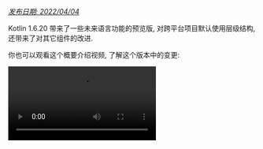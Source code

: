 [//]: # (title: Kotlin 1.6.20 版中的新功能)

_[发布日期: 2022/04/04](releases.md#release-details)_

Kotlin 1.6.20 带来了一些未来语言功能的预览版, 对跨平台项目默认使用层级结构, 还带来了对其它组件的改进.

你也可以观看这个概要介绍视频, 了解这个版本中的变更:

<video src="https://www.youtube.com/v/8F19ds109-o" title="Kotlin 1.6.20 版中的新功能"/>

## 语言功能

在 Kotlin 1.6.20 中, 你可以试用 2 个新的语言功能:

* [Kotlin/JVM 平台的上下文接受者(Context Receiver) 功能原型](#prototype-of-context-receivers-for-kotlin-jvm)
* [明确非 null 类型](#definitely-non-nullable-types)

### Kotlin/JVM 平台的上下文接受者(Context Receiver) 功能原型 {id="prototype-of-context-receivers-for-kotlin-jvm"}

> 这是一个仅限 Kotlin/JVM 平台使用的功能原型.
> 启用 `-Xcontext-receivers` 选项后, 编译器将会产生预发布的二进制文件, 不能用于产品代码中.
> 请只在你的玩具项目中使用上下文接受者功能.
> 希望你能通过我们的 [问题追踪系统](https://youtrack.jetbrains.com/issues/KT) 提供你的反馈意见.
>
{style="warning"}

在 Kotlin 1.6.20 中, 你的接受者可以不限于只有一个. 如果你需要更多接受者, 你可以让函数, 属性, 和类依赖于上下文 (或者叫做 _与上下文相关_)
方法是向它们的声明添加上下文接受者.
一个与上下文相关的声明会:

* 它要求所有声明的上下文接受者, 都作为隐含的接受者出现在调用者的作用范围内.
* 它将声明的上下文接受者代入函数体的作用范围内, 成为隐含的接受者.

```kotlin
interface LoggingContext {
    val log: Logger // 这个上下文提供一个 logger 的引用
}

context(LoggingContext)
fun startBusinessOperation() {
    // 你可以访问 log 属性, 因为 LoggingContext 是一个隐含的接受者
    log.info("Operation has started")
}

fun test(loggingContext: LoggingContext) {
    with(loggingContext) {
        // 你需要在这个作用范围内存在一个 LoggingContext, 作为隐含的接受者
        // 然后才能调用 startBusinessOperation()
        startBusinessOperation()
    }
}
```

要在你的项目中启用上下文接受者功能, 请使用 `-Xcontext-receivers` 编译器选项.
关于这个功能的详细描述, 以及它的语法, 请参见 [KEEP](https://github.com/Kotlin/KEEP/blob/master/proposals/context-receivers.md#detailed-design).

请注意, 目前的实现只是一个原型:

* 启用 `-Xcontext-receivers` 后, 编译器将会产生预发布的二进制文件, 不能用于产品代码中.
* 目前 IDE 对上下文接受者功能只有极少的支持

请在你的玩具项目中试用这个功能, 在 [这个 YouTrack issue](https://youtrack.jetbrains.com/issue/KT-42435) 中并向我们反馈你的想法和体验.
如果你遇到任何问题, 请 [提交新的 issue](https://kotl.in/issue).

### 明确非 null 类型 {id="definitely-non-nullable-types"}

> 明确非 null 类型目前是 [Beta 版](components-stability.md).
> 已经接近稳定, 但未来可能会需要一些迁移步骤.
> 我们会尽力减少你需要进行的变更.
>
{style="warning"}

为了在扩展泛型的 Java 类和接口时提供更好的互操作性, Kotlin 1.6.20 允许你使用新的语法 `T & Any`, 将一个泛型类型参数标记为在使用端明确非 null.
这个语法来自 [交叉类型(Intersection Types)](https://en.wikipedia.org/wiki/Intersection_type) 的标记形式,
并且现在 `&` 左侧必须是上界可为 null 的类型参数, 右侧必须是非 null 的 `Any`:

```kotlin
fun <T> elvisLike(x: T, y: T & Any): T & Any = x ?: y

fun main() {
    // OK
    elvisLike<String>("", "").length
    // 错误: 'null' 不能作为一个非 null 类型的值
    elvisLike<String>("", null).length

    // OK
    elvisLike<String?>(null, "").length
    // 错误: 'null' 不能作为一个非 null 类型的值
    elvisLike<String?>(null, null).length
}
```
{validate="false"}

请将语言版本设置为 `1.7`, 来启用这个功能:

<tabs group="build-script">
<tab title="Kotlin" group-key="kotlin">

```kotlin
kotlin {
    sourceSets.all {
        languageSettings.apply {
            languageVersion = "1.7"
        }
    }
}
```

</tab>
<tab title="Groovy" group-key="groovy">

```groovy
kotlin {
    sourceSets.all {
        languageSettings {
            languageVersion = '1.7'
        }
    }
}
```

</tab>
</tabs>

关于明确非 null 类型, 详情请参见
[KEEP](https://github.com/Kotlin/KEEP/blob/master/proposals/definitely-non-nullable-types.md).

## Kotlin/JVM

Kotlin 1.6.20 引入了以下变更:

* JVM 接口中默认方法的兼容性改进 : [用于接口的新的 `@JvmDefaultWithCompatibility` 注解](#new-jvmdefaultwithcompatibility-annotation-for-interfaces)
  以及 [`-Xjvm-default` 模式中的兼容性变更](#compatibility-changes-in-the-xjvm-default-modes)
* [在 JVM 后端中支持单个模块的并行编译](#support-for-parallel-compilation-of-a-single-module-in-the-jvm-backend)
* [支持对函数式接口构造器的可调用引用](#support-for-callable-references-to-functional-interface-constructors)

### 用于接口的新的 @JvmDefaultWithCompatibility 注解 {id="new-jvmdefaultwithcompatibility-annotation-for-interfaces"}

Kotlin 1.6.20 引入了新的注解 [`@JvmDefaultWithCompatibility`](https://kotlinlang.org/api/latest/jvm/stdlib/kotlin.jvm/-jvm-default-with-compatibility/):
这个注解和 `-Xjvm-default=all` 编译器选项一起使用,
可以为任何 Kotlin 接口中的任何非抽象成员, [在 JVM 接口中创建默认方法](java-to-kotlin-interop.md#default-methods-in-interfaces).

如果已经存在客户代码使用你 Kotlin 接口, 但 Kotlin 接口没有使用 `-Xjvm-default=all` 选项编译,
那么这些客户代码可能与使用这个选项编译后的代码二进制不兼容.
在 Kotlin 1.6.20 之前, 要避免这个兼容性问题,
[推荐的方案](https://blog.jetbrains.com/kotlin/2020/07/kotlin-1-4-m3-generating-default-methods-in-interfaces/#JvmDefaultWithoutCompatibility)
是使用 `-Xjvm-default=all-compatibility` 模式, 并对不需要这种兼容性的接口使用 `@JvmDefaultWithoutCompatibility` 注解.

这个方案存在一些问题:

* 添加新接口时, 你很容易忘记添加注解.
* 在非公开部分中, 通常会存在比公开 API 更多的接口, 因此你不得不在你代码中的很多地方添加这个注解.

现在, 你可以使用 `-Xjvm-default=all` 模式, 并使用 `@JvmDefaultWithCompatibility` 注解标注接口.
这样你就可以向公开 API 中的所有接口一次性添加这个注解, 而且不需要对新的非公开代码使用任何注解.

关于这个新注解, 请在 [这个 YouTrack ticket](https://youtrack.jetbrains.com/issue/KT-48217) 中留下你的反馈意见.

### -Xjvm-default 模式中的兼容性变更 {id="compatibility-changes-in-the-xjvm-default-modes"}

Kotlin 1.6.20 添加了选项, 对使用 `-Xjvm-default=all` 或 `-Xjvm-default=all-compatibility` 模式编译的模块,
可以使用默认模式(`-Xjvm-default=disable` 编译器选项)编译模块.
以前, 如果所有模块都使用 `-Xjvm-default=all` 或 `-Xjvm-default=all-compatibility` 模式, 编译也会成功.
你可以在这个 [YouTrack issue](https://youtrack.jetbrains.com/issue/KT-47000) 中留下你的反馈意见.

Kotlin 1.6.20 废弃了编译器选项 `-Xjvm-default` 的 `compatibility` 和 `enable` 模式.
在其它模式的描述中关于兼容性的部分也有变更, 但整体逻辑是没有变化.
详情请参见 [更新后的描述](java-to-kotlin-interop.md#compatibility-modes-for-default-methods).

关于与 Java 互操作时的默认方法, 详情请参见 [与 Java 互操作文档](java-to-kotlin-interop.md#default-methods-in-interfaces),
以及 [这篇 blog](https://blog.jetbrains.com/kotlin/2020/07/kotlin-1-4-m3-generating-default-methods-in-interfaces/).

### 在 JVM 后端中支持单个模块的并行编译 {id="support-for-parallel-compilation-of-a-single-module-in-the-jvm-backend"}

> 在 JVM 后端中支持单个模块的并行编译, 是 [实验性功能](components-stability.md).
> 它随时有可能变更或被删除.
> 需要使用者同意(Opt-in) (详情见下文), 而且你应该只为评估目的来使用这个功能.
> 希望你能通过我们的 [问题追踪系统](https://youtrack.jetbrains.com/issue/KT-46085) 提供你的反馈意见.
>
{style="warning"}

我们还在继续 [改善新的 JVM IR 后端的编译时间](https://youtrack.jetbrains.com/issue/KT-46768).
在 Kotlin 1.6.20 中, 我们添加了实验性的 JVM IR 后端模式, 并行的编译一个模块中的所有文件.
并行编译可以减少总的编译时间高达 15%.

要启用实验性的并行后端模式, 请使用 [编译器选项](compiler-reference.md#compiler-options) `-Xbackend-threads`.
对这个选项可以使用以下参数:

* `N` 是你想要使用的线程数量. 这个值不要大于你的 CPU 核数; 否则, 线程间的上下文切换会导致并行编译不会发生更多效果
* `0` 对每个 CPU 核, 使用单独的线程

[Gradle](gradle.md) 可以并行运行 task, 但如果从 Gradle 的观点来看, 一个项目(或一个项目的主要部分)只是一个很大的 task,
那么这种类型的并行带来的帮助不大.
如果你有非常大的单一模块, 请使用并行编译来提高编译速度.
如果你的项目包含很多小模块, 并且由 Gradle 并行的构建, 添加另一层的并行, 可能由于上下文切换反而导致性能损失.

> 并行编译存在一些条件:
> * 它不能与 [kapt](kapt.md) 一起工作, 因为 kapt 会禁用 IR 后端
> * 它的设计要求更多的 JVM heap 内存. heap 内存大小正比于线程数量
>
{style="note"}


### 支持对函数式接口构造器的可调用引用 {id="support-for-callable-references-to-functional-interface-constructors"}

> 支持对函数式接口构造器的可调用引用, 是 [实验性功能](components-stability.md).
> 它随时有可能变更或被删除.
> 需要使用者同意(Opt-in) (详情见下文), 而且你应该只为评估目的来使用这个功能.
> 希望你能通过我们的 [问题追踪系统](https://youtrack.jetbrains.com/issue/KT-47939) 提供你的反馈意见.
>
{style="warning"}

支持对函数式接口构造器的 [可调用引用](reflection.md#callable-references),
增加了一种源代码兼容的方式, 来将带构造器函数的接口迁移到 [函数式接口](fun-interfaces.md).

我们来看看以下代码:

```kotlin
interface Printer {
    fun print()
}

fun Printer(block: () -> Unit): Printer = object : Printer { override fun print() = block() }
```

有了对函数式接口构造器可调用引用, 这个代码可以替换为简单的函数式接口声明:

```kotlin
fun interface Printer {
    fun print()
}
```

它的构造器会隐含的创建, 任何使用 `::Printer` 函数引用的代码都可以正确编译.
比如:

```kotlin
documentsStorage.addPrinter(::Printer)
```
{validate="false"}

为了保持二进制兼容性, 可以对旧的函数 `Printer` 标注
[`@Deprecated`](https://kotlinlang.org/api/latest/jvm/stdlib/kotlin/-deprecated/)
注解, 废弃级别设置为 `DeprecationLevel.HIDDEN`:

```kotlin
@Deprecated(message = "Your message about the deprecation", level = DeprecationLevel.HIDDEN)
fun Printer(...) {...}
```
{validate="false"}

请使用编译器选项 `-XXLanguage:+KotlinFunInterfaceConstructorReference` 来启用这个功能.

## Kotlin/Native

Kotlin/Native 1.6.20 继续更新了它的新组件. 我们进一步改善了 Kotlin 在各个平台的体验一致性:

* [新内存管理器的更新](#an-update-on-the-new-memory-manager)
* [新内存管理器中内存清理阶段的并发实现](#concurrent-implementation-for-the-sweep-phase-in-new-memory-manager)
* [注解类的实例化](#instantiation-of-annotation-classes)
* [与 Swift async/await 的交互: 返回 Swift 的 Void 类型, 而不是 KotlinUnit 类型](#interop-with-swift-async-await-returning-void-instead-of-kotlinunit)
* [使用 libbacktrace 的更好的栈追踪信息(Stack Trace)](#better-stack-traces-with-libbacktrace)
* [支持独立的 Android 可执行文件](#support-for-standalone-android-executables)
* [性能改进](#performance-improvements)
* [cinterop 模块导入时的错误处理改进](#improved-error-handling-during-cinterop-modules-import)
* [支持 Xcode 13 库](#support-for-xcode-13-libraries)

### 新内存管理器的更新 {id="an-update-on-the-new-memory-manager"}

> 新的 Kotlin/Native 内存管理器处于 [Alpha](components-stability.md) 阶段.
> 未来它可能发生不兼容的变更, 并需要手动迁移.
> 希望你能通过我们的 [问题追踪系统](https://youtrack.jetbrains.com/issue/KT-48525) 提供你的反馈意见.
>
{style="note"}

在 Kotlin 1.6.20 中, 你可以试用新的 Kotlin/Native 内存管理器的 Alpha 版.
它消除 JVM 和 Native 平台之间的差别, 在跨平台项目中为开发者提供一致的体验.
例如, 你可以更加容易的创建新的跨平台移动应用程序, 同时工作在 Android 和 iOS 上.

新的 Kotlin/Native 内存管理器解除了在线程之间共享对象的限制.
还提供了并发编程用的, 无内存泄露的基本数据类型, 它安全, 而且不需要任何特殊的管理或注解.

新内存管理器在未来的版本中将会被默认使用, 因此我们推荐你现在就开始试用.
关于新的内存管理器, 请参见我们的
[blog](https://blog.jetbrains.com/kotlin/2021/08/try-the-new-kotlin-native-memory-manager-development-preview/),
并查看示例项目,
或直接阅读 [迁移指南](https://github.com/JetBrains/kotlin/blob/master/kotlin-native/NEW_MM.md), 自己来试用它.

请在你的项目中试用新的内存管理器, 看看它如何工作, 并在我们的 [问题追踪系统](https://youtrack.jetbrains.com/issue/KT-48525) 提供你的反馈意见.

### 新内存管理器中内存清理阶段(Sweep Phase)的并发实现 {id="concurrent-implementation-for-the-sweep-phase-in-new-memory-manager"}

如果你已经切换到了我们的新内存管理器, 它 [在 Kotlin 1.6 中发布](whatsnew16.md#preview-of-the-new-memory-manager),
你可能会注意到显著的执行时间改善: 我们的评测显示平均改善了 35%.
从 1.6.20 开始, 对于新内存管理器的内存清理阶段(Sweep Phase)还可以使用一个并发实现.
这也能够改进性能, 减少垃圾收集器导致的程序暂停时间.

要为新的 Kotlin/Native 内存管理器启用这个功能, 请传递以下编译器选项:

```bash
-Xgc=cms
```

关于新内存管理器的性能, 欢迎在这个 [YouTrack issue](https://youtrack.jetbrains.com/issue/KT-48526) 中提供你的反馈意见.

### 注解类的实例化 {id="instantiation-of-annotation-classes"}

在 Kotlin 1.6.0 中, 对 Kotlin/JVM 和 Kotlin/JS, 注解类的实例化进入 [稳定版](components-stability.md).
1.6.20 版本还提供对 Kotlin/Native 的支持.

详情请参见 [注解类的实例化](annotations.md#instantiation).

### 与 Swift async/await 的交互: 返回 Swift 的 Void 类型, 而不是 KotlinUnit 类型 {id="interop-with-swift-async-await-returning-void-instead-of-kotlinunit"}

> 与 Swift async/await 的并发交互能力是 [实验性功能](components-stability.md).
> 它随时有可能变更或被删除.
> 请注意, 只为评估和试验目的来使用这个功能.
> 希望你能通过我们的 [问题追踪系统](https://youtrack.jetbrains.com/issue/KT-47610) 提供你的反馈意见.
>
{style="warning"}

我们继续改进了 [与 Swift's async/await 的交互(实验性功能)](whatsnew1530.md#experimental-interoperability-with-swift-5-5-async-await)
(从 Swift 5.5 开始可用).
在 Kotlin 1.6.20 中, 处理 `Unit` 返回类型的 `suspend` 函数的方式, 与以前的版本不同.

以前的版本中, 这样的函数在 Swift 中表达为 返回 `KotlinUnit` 的 `async` 函数.
但是, 正确的返回类型应该是 `Void`, 与非挂起的函数类似.

为了避免破坏已有的代码, 我们引入一个 Gradle 属性, 让编译器将返回 `Unit` 的挂起函数, 翻译为 Swift 中的 `Void` 返回类型的 `async` 函数:

```none
# gradle.properties
kotlin.native.binary.unitSuspendFunctionObjCExport=proper
```

在未来的 Kotlin 发布版中, 我们计划让这个行为成为默认设置.

### 使用 libbacktrace 的更好的栈追踪信息(Stack Trace) {id="better-stack-traces-with-libbacktrace"}

> 使用 libbacktrace 来解析源代码位置是 [实验性功能](components-stability.md).
> 它随时有可能变更或被删除.
> 请注意, 只为评估和试验目的来使用这个功能.
> 希望你能通过我们的 [问题追踪系统](https://youtrack.jetbrains.com/issue/KT-48424) 提供你的反馈意见.
>
{style="warning"}

Kotlin/Native 现在可以输出详细的栈追踪信息(Stack Trace), 其中包括文件位置和行号,
可以用于 `linux*` (`linuxMips32` 和 `linuxMipsel32` 除外) 和 `androidNative*` 编译目标上更好的进行错误调试.

这个功能的实现使用 [libbacktrace](https://github.com/ianlancetaylor/libbacktrace) 库.
请参考以下代码, 看看具体的差别:

```kotlin
fun main() = bar()
fun bar() = baz()
inline fun baz() {
    error("")
}
```

* **在 1.6.20 以前:**

```text
Uncaught Kotlin exception: kotlin.IllegalStateException:
   at 0   example.kexe        0x227190       kfun:kotlin.Throwable#<init>(kotlin.String?){} + 96
   at 1   example.kexe        0x221e4c       kfun:kotlin.Exception#<init>(kotlin.String?){} + 92
   at 2   example.kexe        0x221f4c       kfun:kotlin.RuntimeException#<init>(kotlin.String?){} + 92
   at 3   example.kexe        0x22234c       kfun:kotlin.IllegalStateException#<init>(kotlin.String?){} + 92
   at 4   example.kexe        0x25d708       kfun:#bar(){} + 104
   at 5   example.kexe        0x25d68c       kfun:#main(){} + 12
```
{initial-collapse-state="collapsed" collapsible="true"}

* **在 1.6.20 中, 使用 libbacktrace:**

```text
Uncaught Kotlin exception: kotlin.IllegalStateException:
   at 0   example.kexe        0x229550    kfun:kotlin.Throwable#<init>(kotlin.String?){} + 96 (/opt/buildAgent/work/c3a91df21e46e2c8/kotlin/kotlin-native/runtime/src/main/kotlin/kotlin/Throwable.kt:24:37)
   at 1   example.kexe        0x22420c    kfun:kotlin.Exception#<init>(kotlin.String?){} + 92 (/opt/buildAgent/work/c3a91df21e46e2c8/kotlin/kotlin-native/runtime/src/main/kotlin/kotlin/Exceptions.kt:23:44)
   at 2   example.kexe        0x22430c    kfun:kotlin.RuntimeException#<init>(kotlin.String?){} + 92 (/opt/buildAgent/work/c3a91df21e46e2c8/kotlin/kotlin-native/runtime/src/main/kotlin/kotlin/Exceptions.kt:34:44)
   at 3   example.kexe        0x22470c    kfun:kotlin.IllegalStateException#<init>(kotlin.String?){} + 92 (/opt/buildAgent/work/c3a91df21e46e2c8/kotlin/kotlin-native/runtime/src/main/kotlin/kotlin/Exceptions.kt:70:44)
   at 4   example.kexe        0x25fac8    kfun:#bar(){} + 104 [inlined] (/opt/buildAgent/work/c3a91df21e46e2c8/kotlin/libraries/stdlib/src/kotlin/util/Preconditions.kt:143:56)
   at 5   example.kexe        0x25fac8    kfun:#bar(){} + 104 [inlined] (/private/tmp/backtrace/src/commonMain/kotlin/app.kt:4:5)
   at 6   example.kexe        0x25fac8    kfun:#bar(){} + 104 (/private/tmp/backtrace/src/commonMain/kotlin/app.kt:2:13)
   at 7   example.kexe        0x25fa4c    kfun:#main(){} + 12 (/private/tmp/backtrace/src/commonMain/kotlin/app.kt:1:14)
```
{initial-collapse-state="collapsed" collapsible="true"}

在 Apple 编译目标上, 栈追踪信息中已经有了文件位置和行号, libbacktrace 对内联函数调用提供更多详细信息:

* **在 1.6.20 以前:**

```text
Uncaught Kotlin exception: kotlin.IllegalStateException:
   at 0   example.kexe    0x10a85a8f8    kfun:kotlin.Throwable#<init>(kotlin.String?){} + 88 (/opt/buildAgent/work/c3a91df21e46e2c8/kotlin/kotlin-native/runtime/src/main/kotlin/kotlin/Throwable.kt:24:37)
   at 1   example.kexe    0x10a855846    kfun:kotlin.Exception#<init>(kotlin.String?){} + 86 (/opt/buildAgent/work/c3a91df21e46e2c8/kotlin/kotlin-native/runtime/src/main/kotlin/kotlin/Exceptions.kt:23:44)
   at 2   example.kexe    0x10a855936    kfun:kotlin.RuntimeException#<init>(kotlin.String?){} + 86 (/opt/buildAgent/work/c3a91df21e46e2c8/kotlin/kotlin-native/runtime/src/main/kotlin/kotlin/Exceptions.kt:34:44)
   at 3   example.kexe    0x10a855c86    kfun:kotlin.IllegalStateException#<init>(kotlin.String?){} + 86 (/opt/buildAgent/work/c3a91df21e46e2c8/kotlin/kotlin-native/runtime/src/main/kotlin/kotlin/Exceptions.kt:70:44)
   at 4   example.kexe    0x10a8489a5    kfun:#bar(){} + 117 (/private/tmp/backtrace/src/commonMain/kotlin/app.kt:2:1)
   at 5   example.kexe    0x10a84891c    kfun:#main(){} + 12 (/private/tmp/backtrace/src/commonMain/kotlin/app.kt:1:14)
...
```
{initial-collapse-state="collapsed" collapsible="true"}


* **在 1.6.20 中, 使用 libbacktrace:**

```text
Uncaught Kotlin exception: kotlin.IllegalStateException:
   at 0   example.kexe    0x10669bc88    kfun:kotlin.Throwable#<init>(kotlin.String?){} + 88 (/opt/buildAgent/work/c3a91df21e46e2c8/kotlin/kotlin-native/runtime/src/main/kotlin/kotlin/Throwable.kt:24:37)
   at 1   example.kexe    0x106696bd6    kfun:kotlin.Exception#<init>(kotlin.String?){} + 86 (/opt/buildAgent/work/c3a91df21e46e2c8/kotlin/kotlin-native/runtime/src/main/kotlin/kotlin/Exceptions.kt:23:44)
   at 2   example.kexe    0x106696cc6    kfun:kotlin.RuntimeException#<init>(kotlin.String?){} + 86 (/opt/buildAgent/work/c3a91df21e46e2c8/kotlin/kotlin-native/runtime/src/main/kotlin/kotlin/Exceptions.kt:34:44)
   at 3   example.kexe    0x106697016    kfun:kotlin.IllegalStateException#<init>(kotlin.String?){} + 86 (/opt/buildAgent/work/c3a91df21e46e2c8/kotlin/kotlin-native/runtime/src/main/kotlin/kotlin/Exceptions.kt:70:44)
   at 4   example.kexe    0x106689d35    kfun:#bar(){} + 117 [inlined] (/opt/buildAgent/work/c3a91df21e46e2c8/kotlin/libraries/stdlib/src/kotlin/util/Preconditions.kt:143:56)
>>  at 5   example.kexe    0x106689d35    kfun:#bar(){} + 117 [inlined] (/private/tmp/backtrace/src/commonMain/kotlin/app.kt:4:5)
   at 6   example.kexe    0x106689d35    kfun:#bar(){} + 117 (/private/tmp/backtrace/src/commonMain/kotlin/app.kt:2:13)
   at 7   example.kexe    0x106689cac    kfun:#main(){} + 12 (/private/tmp/backtrace/src/commonMain/kotlin/app.kt:1:14)
...
```
{initial-collapse-state="collapsed" collapsible="true"}

要使用 libbacktrace 输出更好的栈追踪信息, 请在 `gradle.properties` 中添加以下内容:

```none
# gradle.properties
kotlin.native.binary.sourceInfoType=libbacktrace
```

请在 [这个 YouTrack issue](https://youtrack.jetbrains.com/issue/KT-48424) 中,
告诉我们你使用 libbacktrace 调试 Kotlin/Native 程序的效果如何.

### 支持独立的 Android 可执行文件 {id="support-for-standalone-android-executables"}

以前, Kotlin/Native 中的 Android Native 可执行文件实际上并不是可执行文件, 而是共用的库, 你可以使用将它用作 NativeActivity.
现在有了一个选项, 可以为 Android Native 编译目标生成标准的可执行文件.

为了使用这个功能, 请在你的项目的 `build.gradle(.kts)` 中, 配置你的 `androidNative` 编译目标的 executable 代码段.
添加 the 以下 binary 选项:

```kotlin
kotlin {
    androidNativeX64("android") {
        binaries {
            executable {
                binaryOptions["androidProgramType"] = "standalone"
            }
        }
    }
}
```

注意, 在 Kotlin 1.7.0 中这个功能将成为默认设定.
如果你想要保留目前的行为, 请使用以下设置:

```kotlin
binaryOptions["androidProgramType"] = "nativeActivity"
```

感谢 Mattia Iavarone 提供的 [实现](https://github.com/jetbrains/kotlin/pull/4624)!

### 性能改进 {id="performance-improvements"}

我们在努力改进 Kotlin/Native 来 [提升编译速度](https://youtrack.jetbrains.com/issue/KT-42294), 改善你的开发体验.

Kotlin 1.6.20 带来了一些性能改进和 bug 修正, 影响到 Kotlin 生成的 LLVM IR.
根据我们内部项目的评测, 平均结果显示我们实现了下面的性能提升:

* 执行时间减少了 15%
* release 和 debug 二进制文件代码大小都减少了 20%
* release 二进制文件的编译时间减少了 26%

在一个大型的内部项目中, 这些变更也让 debug 二进制文件编译时间减少了 10%.

为了达到这个成果, 我们对一些编译器生成的合成对象实现了静态初始化, 改进了我们为每个函数组织 LLVM IR 的方式, 并优化了编译器缓存.

### cinterop 模块导入时的错误处理改进 {id="improved-error-handling-during-cinterop-modules-import"}

这个发布版改进了使用 `cinterop` 工具导入 Objective-C 模块时(通常用于 CocoaPods pod)的错误处理.
以前的版本中, 如果你在尝试使用 Objective-C 模块时发生错误(比如, 处理头文件中的编译错误),
你只能得到意义不明的错误消息, 比如 `fatal error: could not build module $name`.
我们对 `cinterop` 工具改进了这个部分, 因此你现在得到错误消息会包括更加详细的描述信息.

### 支持 Xcode 13 库 {id="support-for-xcode-13-libraries"}

这个发布版对 Xcode 13 携带的库有了完全的支持.
你可以在你的 Kotlin 代码的任何地方使用这些库.

## Kotlin Multiplatform

1.6.20 版中, Kotlin Multiplatform 有了以下重要更新:

* [对所有的新的跨平台项目, 现在默认支持层级结构](#hierarchical-structure-support-for-multiplatform-projects)
* [Kotlin CocoaPods Gradle plugin 有了一些与 CocoaPods 集成的便利功能](#kotlin-cocoapods-gradle-plugin)

### 对跨平台项目的层级结构支持 {id="hierarchical-structure-support-for-multiplatform-projects"}

Kotlin 1.6.20 默认启用层级结构支持.
自从 [在 Kotlin 1.4.0 中引入这个功能](whatsnew14.md#sharing-code-in-several-targets-with-the-hierarchical-project-structure) 以来,
我们大大的改善了前端, 并稳定了 IDE 导入功能.

在以前的版本中, 有 2 种方法在跨平台项目中添加代码. 第 1 种是插入到平台相关的源代码集中, 这种方法只限于一个编译目标, 并且不能由其它平台重用.
第 2 种是使用一个共通源代码集, 在 Kotlin 目前支持的所有平台共用.

现在你可以在几个相似的原生编译目标中 [共用源代码](#better-code-sharing-in-your-project), 这些编译目标可以重用很多共通逻辑和第 3 方 API.
这个技术将会提供正确的默认依赖项, 并找到共用的代码中可用的 API.
以前的版本中需要使用复杂的构建设置, 而且必须使用变通办法来让 IDE 支持在多个原生编译目标共用源代码集, 这个功能消除了这些问题.
这个功能还有助于防止使用那些本来应该用于不同的编译目标的不安全的 API.

这个技术对于 [库作者](#more-opportunities-for-library-authors) 也很方便, 因为层级项目结构允许他们对一部分编译目标发布和使用带有共通 API 的库.

默认情况下, 使用层级项目结构发布的库只兼容于层级结构的项目.

#### 在你的项目中更好的共用代码 {id="better-code-sharing-in-your-project"}

没有层级结构支持, 就没有直接的方法在 _一部分_ 而不是在 _所有_
[Kotlin 编译目标](multiplatform-dsl-reference.md#targets) 中共用代码.
一个常见的例子是, 对所有的 iOS 编译目标共用代码,
并使用 iOS 专有的 [依赖项](multiplatform-share-on-platforms.md#connect-platform-specific-libraries),
比如 Foundation.

感谢层级项目结构, 你现在可以直接达到这个目的.
在新的结构中, 源代码集组成一个层级结构.
你可以使用平台专有的语言功能, 以及一个源代码集所属的每个编译目标可用的依赖项.

例如, 假设有一个典型的跨平台项目, 带有 2 个编译目标 — `iosArm64` 和 `iosX64`, 分别用于 iOS 设备和模拟器.
Kotlin 工具会理解, 2 个编译目标都拥有相同的函数, 并允许你从公共的源代码集, `iosMain`, 访问这些函数.

![iOS 源代码层级结构示例](ios-hierarchy-example.jpg){width=700}

Kotlin 工具链会提供正确的默认依赖项, 比如 Kotlin/Native 标准库, 或原生库.
而且, Kotlin 工具会尽量查找共用的代码中可用的正确的 API 接口.
这样可以防止不正确的情况, 例如, 在针对 Windows 的共用代码中使用 macOS 专有的函数.

#### 库作者的更多选择 {id="more-opportunities-for-library-authors"}

在跨平台库发布之后, 它的共用源代码集的 API 现在也会和它一起正确的发布, 并可以供库的用户使用.
而且, Kotlin 工具链会自动判断出在库使用者的源代码集中能够使用哪些 API , 并密切注意不安全的使用, 比如在 JS 代码中使用针对 JVM 的 API.
详情请参见 [在库中共用代码](multiplatform-share-on-platforms.md#share-code-in-libraries).

#### 配置与设置

从 Kotlin 1.6.20 开始, 你所有的新的跨平台项目都将使用层级项目结构. 不需要额外的设置.

* 如果你已经进行了 [手工转换](multiplatform-share-on-platforms.md#share-code-on-similar-platforms),
  你可以从 `gradle.properties` 中删除废弃的选项:

  ```none
  # gradle.properties
  kotlin.mpp.enableGranularSourceSetsMetadata=true
  kotlin.native.enableDependencyPropagation=false // 或 'true', 取决于你以前的设置
  ```

* 对于 Kotlin 1.6.20, 我们建议使用 [Android Studio 2021.1.1](https://developer.android.com/studio) (Bumblebee) 或更高版本,
  以获得最好的开发体验.

* 你可以也选择性禁用(opt out)这个功能. 要禁用层级结构支持, 请在 `gradle.properties` 中设置以下选项:

  ```none
  # gradle.properties
  kotlin.mpp.hierarchicalStructureSupport=false
  ```

#### 提供你的反馈意见

这是对整个生态系统的一个重大变更. 我们期望你能提供反馈意见, 帮助我们继续完善这个功能.

请开始试用这个功能, 并向 [我们的问题追踪系统](https://kotl.in/issue) 报告你遇到的任何问题.

### Kotlin CocoaPods Gradle plugin

为了简化与 CocoaPods 的集成, Kotlin 1.6.20 发布了以下功能:

* CocoaPods plugin 现在有了 task, 可以对所有已注册的编译目标构建 XCFramework, 并生成 Podspec 文件.
  当你不想直接与 Xcode 集成, 但想要构建 artifact 并部署到你的本地 CocoaPods 仓库, 这个功能可以很便利.

  详情请参见 [构建 XCFramework](multiplatform-build-native-binaries.md#build-xcframeworks).

* 如果在你的项目中使用 [CocoaPods 集成](multiplatform-cocoapods-overview.md), 过去你需要对整个 Gradle 项目指定需要的 Pod 版本.
  现在有了更多选择:
  * 在 `cocoapods` 代码块中直接指定 Pod 版本
  * 继续使用 Gradle 项目版本

  如果这些属性都没有配置, 会出现错误.

* 你现在可以在 `cocoapods` 代码块中配置 CocoaPod 名称, 而不需要修改整个 Gradle 项目的名称.

* CocoaPods plugin 引入了新的 `extraSpecAttributes` 属性, 你可以使用它来配置 Podspec 文件中的属性,
  以前这些属性必须硬编码, 比如 `libraries` 或 `vendored_frameworks`.

```kotlin
kotlin {
    cocoapods {
        version = "1.0"
        name = "MyCocoaPod"
        extraSpecAttributes["social_media_url"] = 'https://twitter.com/kotlin'
        extraSpecAttributes["vendored_frameworks"] = 'CustomFramework.xcframework'
        extraSpecAttributes["libraries"] = 'xml'
    }
}
```

关于 Kotlin CocoaPods Gradle plugin 的完整信息, 请参见 [DSL 参考文档](multiplatform-cocoapods-dsl-reference.md).

## Kotlin/JS

在 1.6.20 中, Kotlin/JS 的改进主要涉及 IR 编译器:

* [对开发阶段二进制文件的增量编译 (IR)](#incremental-compilation-for-development-binaries-with-ir-compiler)
* [默认对顶级属性(Top-Level Property)延迟初始化(Lazy initialization) (IR)](#lazy-initialization-of-top-level-properties-by-default-with-ir-compiler)
* [默认对项目模块输出单独的 JS 文件 (IR)](#separate-js-files-for-project-modules-by-default-with-ir-compiler)
* [Char 类优化 (IR)](#char-class-optimization)
* [导出功能的改进 (IR 后端和旧后端)](#improvements-to-export-and-typescript-declaration-generation)
* [对异步的测试确保 @AfterTest](#aftertest-guarantees-for-asynchronous-tests)

### IR 编译器对开发阶段二进制文件的增量编译 {id="incremental-compilation-for-development-binaries-with-ir-compiler"}

为了提高使用 IR 编译器时的 Kotlin/JS 开发效率, 我们引入了新的 _增量编译_ 模式.

在这个模式下, 使用 `compileDevelopmentExecutableKotlinJs` Gradle task 构建 **开发阶段二进制文件** 时,
编译器会在模块层级缓存前一次编译的结果.
它会在后续的编译中对未变更的源代码文件使用缓存的编译结果, 让编译更加快速, 尤其是对小的变更.
注意, 这个改进仅仅针对开发阶段(缩短 编辑-构建-调试 循环的时间), 而不会影响产品 artifact 的构建.

要对开发阶段二进制文件启用增量编译, 请向项目的 `gradle.properties` 文件添加以下内容:

```none
# gradle.properties
kotlin.incremental.js.ir=true // 默认为 false
```

在我们的测试项目中, 新模式让增量编译的速度提高了 30%. 但是, 这个模式下的完整构建变得更慢, 因为需要创建和生成缓存.

请在你的 Kotlin/JS 项目中使用增量编译功能, 并在 [这个 YouTrack issue](https://youtrack.jetbrains.com/issue/KT-50203) 中向我们提供你的反馈意见.

### IR 编译器默认对顶级属性(Top-Level Property)延迟初始化(Lazy initialization) {id="lazy-initialization-of-top-level-properties-by-default-with-ir-compiler"}

在 Kotlin 1.4.30 中, 我们发布了 JS IR 编译器中
[对顶级属性延迟初始化](whatsnew1430.md#lazy-initialization-of-top-level-properties) 功能的原型.
在应用程序启动时不再需要初始化所有属性, 因此延迟初始化可以缩短启动时间.
在一个真实的 Kotlin/JS 应用程序, 我们的评测结果是速度提升了大约 10%.

现在, 对这个机制进行改进和完善的测试之后, 我们在 IR 编译器中, 将顶级属性的延迟初始化作为默认模式.

```kotlin
// 延迟初始化
val a = run {
    val result = // 假设这里是一段计算密集的代码
        println(result)
    result
} // 直到变量初次使用时才会执行 run
```

如果由于某些原因你需要(在应用程序启动阶段)提早初始化一个属性, 可以对它标注
[`@EagerInitialization`](https://kotlinlang.org/api/latest/jvm/stdlib/kotlin.native/-eager-initialization/)
注解.

### IR 编译器默认对项目模块输出单独的 JS 文件 {id="separate-js-files-for-project-modules-by-default-with-ir-compiler"}

以前的版本中, JS IR 编译器可以为项目模块 [生成单独的 `.js` 文件]( https://youtrack.jetbrains.com/issue/KT-44319).
默认选项是 – 对整个项目生成单个 `.js` 文件.
这个文件可能会非常巨大, 不便于使用, 因为如果你想要使用你的项目的一个函数, 你不得不将整个 JS 文件作为依赖项.
生成多个文件可以提高灵活性, 减少这些依赖项的大小. 这个功能可以通过 `-Xir-per-module` 编译器选项来使用.

从 1.6.20 开始, JS IR 编译器默认为项目模块生成单独的 `.js` 文件.

编译项目为单个的 `.js` 文件, 现在可以通过以下 Gradle 属性来使用:

```none
# gradle.properties
kotlin.js.ir.output.granularity=whole-program // 默认值为 `per-module`
```

在以前的版本中, 实验性的 per-module 模式 (可以通过 `-Xir-per-module=true` 选项启用)会在每个模块中调用 `main()` 函数.
这种行为与通常的单独 `.js` 模式不一致.
从 1.6.20 开始, 对这两种情况, `main()` 函数都只会在 main 模块中调用. 如果你确实需要在模块装载时运行某些代码,
你可以使用顶级属性(Top-Level Property), 并标注 `@EagerInitialization` 注解.
参见 [默认对顶级属性(Top-Level Property)延迟初始化(Lazy initialization) (IR)](#lazy-initialization-of-top-level-properties-by-default-with-ir-compiler).

### Char 类优化 {id="char-class-optimization"}

`Char` 类现在由 Kotlin/JS 编译器处理, 不产生装箱(boxing)处理(类似于 [内联类](inline-classes.md)).
这样可以提高 Kotlin/JS 代码中对字符操作的速度.

除了性能改进之外, 这个功能还变更了 `Char` 输出到 JavaScript 的方式: 它现在被翻译为 `Number`.

### 导出功能的改进, 对 TypeScript 声明生成的改进 {id="improvements-to-export-and-typescript-declaration-generation"}

Kotlin 1.6.20 带来了很多修正, 并改进了导出机制([`@JsExport`](https://kotlinlang.org/api/latest/jvm/stdlib/kotlin.js/-js-export/) 注解),
包括 [TypeScript 声明 (`.d.ts`) 的生成](js-ir-compiler.md#preview-generation-of-typescript-declaration-files-d-ts).
我们添加了导出接口和枚举的功能, 我们还修正了以前报告给我们的, 某些边界情况下的不正确的导出行为.
详情请参见 [YouTrack 中导出功能的改进](https://youtrack.jetbrains.com/issues?q=Project:%20Kotlin%20issue%20id:%20KT-45434,%20KT-44494,%20KT-37916,%20KT-43191,%20KT-46961,%20KT-40236).

详情请参见 [在 JavaScript 中使用 Kotlin 代码](js-to-kotlin-interop.md).

### 对异步的测试确保 @AfterTest {id="aftertest-guarantees-for-asynchronous-tests"}

Kotlin 1.6.20 确保 [`@AfterTest`](https://kotlinlang.org/api/latest/kotlin.test/kotlin.test/-after-test/) 函数
能够与 Kotlin/JS 异步的测试一同正确工作.
如果一个测试函数的返回类型静态的解析为 [`Promise`](https://kotlinlang.org/api/latest/jvm/stdlib/kotlin.js/-promise/),
编译器现在能够将 `@AfterTest` 函数的执行调度到对应的
[`then()`](https://kotlinlang.org/api/latest/jvm/stdlib/kotlin.js/-promise/then.html) 回调.

## 安全性

Kotlin 1.6.20 包含了一些功能, 改进你的代码的安全性:

* [在 klibs 中使用相对路径](#using-relative-paths-in-klibs)
* [对 Kotlin/JS Gradle 项目保持 yarn.lock 文件](#persisting-yarn-lock-for-kotlin-js-gradle-projects)
* [默认使用 `--ignore-scripts` 安装 npm 依赖项](#installation-of-npm-dependencies-with-ignore-scripts-by-default)

### 在 klibs 中使用相对路径 {id="using-relative-paths-in-klibs"}

一个 `klib` 格式的库 [包含](native-libraries.md#library-format) 源代码文件的序列化后的 IR 表达,
其中包含文件路径, 用于生成正确的调试信息.
在 Kotlin 1.6.20 以前, 保存的文件路径是绝对路径. 由于库作者可能不希望公开他们的绝对路径, 1.6.20 版本引入了一个替代选项.

如果你正在发布一个 `klib`, 并且希望在 artifact 中只使用源代码文件的相对路径,
现在你可以传递 `-Xklib-relative-path-base` 编译器选项, 参数是 一个或多个源代码文件基准路径:

<tabs group="build-script">
<tab title="Kotlin" group-key="kotlin">

```kotlin
tasks.withType(org.jetbrains.kotlin.gradle.dsl.KotlinCompile::class).configureEach {
    // $base 是源代码文件的基准路径
    kotlinOptions.freeCompilerArgs += "-Xklib-relative-path-base=$base"
}
```

</tab>
<tab title="Groovy" group-key="groovy">

```groovy
tasks.withType(org.jetbrains.kotlin.gradle.dsl.KotlinCompile).configureEach {
    kotlinOptions {
        // $base 是源代码文件的基准路径
        freeCompilerArgs += "-Xklib-relative-path-base=$base"
    }
}
```

</tab>
</tabs>

### 对 Kotlin/JS Gradle 项目保持 yarn.lock 文件 {id="persisting-yarn-lock-for-kotlin-js-gradle-projects"}

> 这个功能也被反向导入到 Kotlin 1.6.10.
>
{style="note"}

Kotlin/JS Gradle plugin 现在提供了保持 `yarn.lock` 文件的功能, 因此可以为你的项目锁定 npm 依赖项的版本, 而不需要额外的 Gradle 配置.
这个功能修改了默认的项目结构, 在项目的根目录下添加了自动生成的 `kotlin-js-store` 目录.
这个目录内保存 `yarn.lock` 文件.

我们强烈建议将 `kotlin-js-store` 目录及其内容提交到你的版本控制系统.
将这个锁文件提交到你的版本控制系统是一种
[推荐的实践(Recommended Practice)](https://classic.yarnpkg.com/blog/2016/11/24/lockfiles-for-all/),
因为可以保证你的应用程序在所有机器上都使用完全相同的依赖项树进行构建, 无论是在其他机器上的开发环境中, 还是在 CI/CD 服务中.
当项目在一台新机器上 check out 时, 锁文件也可以防止你的 npm 依赖项被静悄悄的更新, 这样会导致安全性问题.

[Dependabot](https://github.com/dependabot) 之类的工具可以也解析你的 Kotlin/JS 项目的 `yarn.lock` 文件,
如果你依赖的任何 npm 包存在安全问题, 它会向你提示警告.

如果需要, 你可以在构建脚本中变更目录和锁文件的名称:

<tabs group="build-script">
<tab title="Kotlin" group-key="kotlin">

```kotlin
rootProject.plugins.withType<org.jetbrains.kotlin.gradle.targets.js.yarn.YarnPlugin> {
    rootProject.the<org.jetbrains.kotlin.gradle.targets.js.yarn.YarnRootExtension>().lockFileDirectory =
        project.rootDir.resolve("my-kotlin-js-store")
    rootProject.the<org.jetbrains.kotlin.gradle.targets.js.yarn.YarnRootExtension>().lockFileName = "my-yarn.lock"
}
```

</tab>
<tab title="Groovy" group-key="groovy">

```groovy
rootProject.plugins.withType(org.jetbrains.kotlin.gradle.targets.js.yarn.YarnPlugin) {
    rootProject.extensions.getByType(org.jetbrains.kotlin.gradle.targets.js.yarn.YarnRootExtension).lockFileDirectory =
        file("my-kotlin-js-store")
    rootProject.extensions.getByType(org.jetbrains.kotlin.gradle.targets.js.yarn.YarnRootExtension).lockFileName = 'my-yarn.lock'
}
```

</tab>
</tabs>

> 修改 lock 文件名称, 可能会导致依赖项检查工具不再正确读取这个文件.
>
{style="warning"}

### 默认使用 `--ignore-scripts` 安装 npm 依赖项 {id="installation-of-npm-dependencies-with-ignore-scripts-by-default"}

> 这个功能也被反向导入到 Kotlin 1.6.10.
>
{style="note"}

Kotlin/JS Gradle plugin 在安装 npm 依赖项时, 现在默认会阻止执行
[Life Cycle 脚本](https://docs.npmjs.com/cli/v8/using-npm/scripts#life-cycle-scripts).
这个变更的目的是, 如果使用了存在安全问题的 npm 包, 可以减少执行恶意代码的可能性.

如果要回滚到旧的配置, 你可以明确的允许 Life Cycle 脚本执行, 方法是向 `build.gradle(.kts)` 文件添加以下设置:

<tabs group="build-script">
<tab title="Kotlin" group-key="kotlin">

```kotlin
rootProject.plugins.withType<org.jetbrains.kotlin.gradle.targets.js.yarn.YarnPlugin> {
    rootProject.the<org.jetbrains.kotlin.gradle.targets.js.yarn.YarnRootExtension>().ignoreScripts = false
}
```

</tab>
<tab title="Groovy" group-key="groovy">

```groovy
rootProject.plugins.withType(org.jetbrains.kotlin.gradle.targets.js.yarn.YarnPlugin) {
    rootProject.extensions.getByType(org.jetbrains.kotlin.gradle.targets.js.yarn.YarnRootExtension).ignoreScripts = false
}
```

</tab>
</tabs>

详情请参见 [Kotlin/JS Gradle 项目的 npm 依赖项](js-project-setup.md#npm-dependencies).

## Gradle

Kotlin 1.6.20 包含对 Kotlin Gradle Plugin 的以下变更 :

* 新的 [属性 `kotlin.compiler.execution.strategy` 和 `compilerExecutionStrategy`](#properties-for-defining-kotlin-compiler-execution-strategy) 用于定义 Kotlin 编译器执行策略
* [废弃选项 `kapt.use.worker.api`, `kotlin.experimental.coroutines`, 和 `kotlin.coroutines`](#deprecation-of-build-options-for-kapt-and-coroutines)
* [删除构建选项 `kotlin.parallel.tasks.in.project`](#removal-of-the-kotlin-parallel-tasks-in-project-build-option)

### 用于定义 Kotlin 编译器执行策略的属性 {id="properties-for-defining-kotlin-compiler-execution-strategy"}

在 Kotlin 1.6.20 之前, 你可以使用系统属性 `-Dkotlin.compiler.execution.strategy` 来定义 Kotlin 编译器执行策略.
这个属性对于某些情况可以很便利.
Kotlin 1.6.20 引入一个相同名称的 Gradle 属性, `kotlin.compiler.execution.strategy`, 以及编译 task 属性 `compilerExecutionStrategy`.

系统属性继续起作用, 但在未来的发布版本中会被删除.

目前的属性优先度如下:

* task 属性 `compilerExecutionStrategy` 优先度高于系统属性和 Gradle 属性 `kotlin.compiler.execution.strategy`.
* Gradle 属性优先度高于系统属性.

有 3 种编译器执行策略, 你可以赋值给这些属性:

| 策略       | Kotlin 编译器在哪里执行          | 增量编译 | 其它特征                              |
|----------------|--------------------------|------|-----------------------------------|
| Daemon         | 在 Kotlin 自己的 daemon 进程之内 | 是    | *默认策略*. 可以在不同的 Gradle daemon 之间共用 |
| In process     | 在 Gradle daemon 进程之内     | 否    | 可以与 Gradle daemon 共用 heap         |
| Out of process | 对每个编译都在单独的进程内            | 否    | —                                 |


相应的, 对于 (系统属性和 Gradle 属性) `kotlin.compiler.execution.strategy`, 可以设置的值是:
1. `daemon` (默认)
2. `in-process`
3. `out-of-process`

在 `gradle.properties` 中, 使用 Gradle 属性 `kotlin.compiler.execution.strategy`:

```none
# gradle.properties
kotlin.compiler.execution.strategy=out-of-process
```

对于 task 属性 `compilerExecutionStrategy`, 可以设置的值是:

1. `org.jetbrains.kotlin.gradle.tasks.KotlinCompilerExecutionStrategy.DAEMON` (默认)
2. `org.jetbrains.kotlin.gradle.tasks.KotlinCompilerExecutionStrategy.IN_PROCESS`
3. `org.jetbrains.kotlin.gradle.tasks.KotlinCompilerExecutionStrategy.OUT_OF_PROCESS`

在 `build.gradle.kts` 构建脚本中, 使用 task 属性 `compilerExecutionStrategy`:

```kotlin
import org.jetbrains.kotlin.gradle.dsl.KotlinCompile
import org.jetbrains.kotlin.gradle.tasks.KotlinCompilerExecutionStrategy

// ...

tasks.withType<KotlinCompile>().configureEach {
    compilerExecutionStrategy.set(KotlinCompilerExecutionStrategy.IN_PROCESS)
}
```

请在 [这个 YouTrack task](https://youtrack.jetbrains.com/issue/KT-49299)中提供你的反馈意见.

### 废弃用于 kapt 和 coroutines 的构建选项 {id="deprecation-of-build-options-for-kapt-and-coroutines"}

在 Kotlin 1.6.20 中, 我们修改了这些属性的废弃级别 :

* 我们废弃了使用 `kapt.use.worker.api` 来通过 Kotlin daemon 运行 [kapt](kapt.md) 的功能 –
  现在这个选项会在 Gradle 的输出中产生一条警告信息.
  默认情况下, 从 1.3.70 版开始 [kapt 使用 Gradle worker](kapt.md#run-kapt-tasks-in-parallel), 我们建议继续使用这种方法.

  我们将会在未来的发布版中删除选项 `kapt.use.worker.api`.

* 我们废弃了在 `gradle.properties` 中使用的 Gradle DSL 选项 `kotlin.experimental.coroutines` 和属性 `kotlin.coroutines`.
  请直接使用 _挂起函数_, 或向你的 `build.gradle(.kts)` 文件 [添加 `kotlinx.coroutines` 依赖项](gradle-configure-project.md#set-a-dependency-on-a-kotlinx-library).

  关于协程, 详情请参见 [协程指南](coroutines-guide.md).

### 删除构建选项 kotlin.parallel.tasks.in.project {id="removal-of-the-kotlin-parallel-tasks-in-project-build-option"}

在 Kotlin 1.5.20 中, 我们 [废弃了构建选项 `kotlin.parallel.tasks.in.project`](whatsnew1520.md#deprecation-of-the-kotlin-parallel-tasks-in-project-build-property).
在 Kotlin 1.6.20 中, 这个选项已被删除.

根据项目不同, 在 Kotlin daemon 中的并行编译可能需要更多的内存.
为了减少内存消耗, 请 [对 Kotlin daemon 增加 heap 大小](gradle-compilation-and-caches.md#setting-kotlin-daemon-s-jvm-arguments).

详情请参见, 在 Kotlin Gradle plugin 中 [目前支持的编译器选项](gradle-compiler-options.md).
